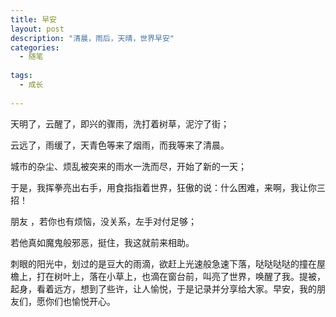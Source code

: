```yaml
---
title: 早安
layout: post
description: "清晨，雨后，天晴，世界早安"
categories:
  - 随笔
  
tags:
  - 成长 
  
---
```



   天明了，云醒了，即兴的骤雨，洗打着树草，泥泞了街；

   云远了，雨缓了，天青色等来了烟雨，而我等来了清晨。

   城市的杂尘、烦乱被突来的雨水一洗而尽，开始了新的一天；
         
   于是，我挥拳亮出右手，用食指指着世界，狂傲的说：什么困难，来啊，我让你三招！

   朋友 ，若你也有烦恼，没关系，左手对付足够；
   
   若他真如魔鬼般邪恶，挺住，我这就前来相助。

   刺眼的阳光中，划过的是豆大的雨滴，欲赶上光速般急速下落，哒哒哒哒的撞在屋檐上，打在树叶上，落在小草上，也滴在窗台前，叫亮了世界，唤醒了我。提被，起身，看着远方，想到了些许，让人愉悦，于是记录并分享给大家。早安，我的朋友们，愿你们也愉悦开心。